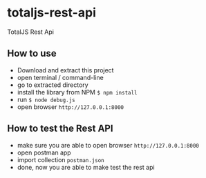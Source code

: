 # totaljs-rest-api
TotalJS Rest Api

## How to use
- Download and extract this project
- open terminal / command-line
- go to extracted directory
- install the library from NPM `$ npm install`
- run `$ node debug.js`
- open browser `http://127.0.0.1:8000`

## How to test the Rest API
- make sure you are able to open browser `http://127.0.0.1:8000`
- open postman app
- import collection `postman.json`
- done, now you are able to make test the rest api
